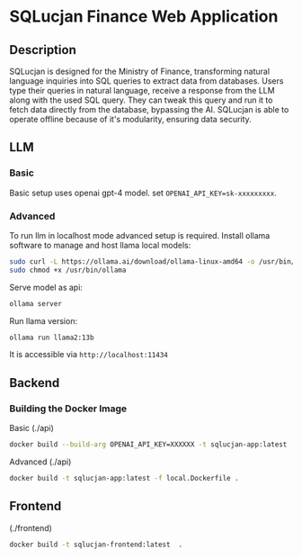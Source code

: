 # SQLucjan Finance Web Application

## Description
SQLucjan is designed for the Ministry of Finance, transforming natural language inquiries into SQL queries to extract data from databases. Users type their queries in natural language, receive a response from the LLM along with the used SQL query. They can tweak this query and run it to fetch data directly from the database, bypassing the AI. SQLucjan is able to operate offline because of it's modularity, ensuring data security.

## LLM
### Basic
Basic setup uses openai gpt-4 model. set `OPENAI_API_KEY=sk-xxxxxxxxx`.

### Advanced
To run llm in localhost mode advanced setup is required.
Install ollama software to manage and host llama local models: <br>
```bash
sudo curl -L https://ollama.ai/download/ollama-linux-amd64 -o /usr/bin/ollama
sudo chmod +x /usr/bin/ollama
```
Serve model as api: <br>
```bash
ollama server
```
Run llama version: <br>
```bash
ollama run llama2:13b
```
It is accessible via `http://localhost:11434` <br>
## Backend

### Building the Docker Image

Basic
(./api)
```bash
docker build --build-arg OPENAI_API_KEY=XXXXXX -t sqlucjan-app:latest .
```

Advanced
(./api)
```bash
docker build -t sqlucjan-app:latest -f local.Dockerfile .
```

## Frontend

(./frontend)
```bash
docker build -t sqlucjan-frontend:latest  .
```

